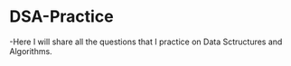 # DSA-Practice
-Here I will share all the questions that I practice on Data Sctructures and Algorithms.
